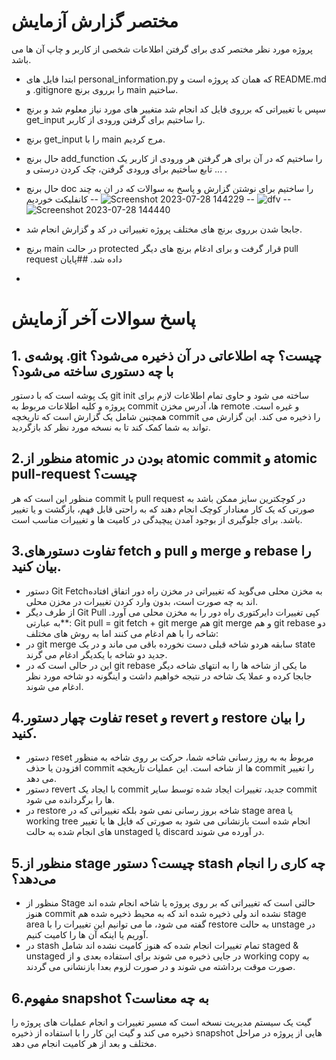 
# مختصر گزارش آزمایش
پروژه مورد نظر مختصر کدی برای گرفتن اطلاعات شخصی از کاربر و چاپ آن ها می باشد.
- ابتدا فایل های personal_information.py که همان کد پروژه است و README.md  و .gitignore را برروی برنچ main ساختیم.
- سپس با تغییراتی که برروی فایل کد انجام شد متغییر های مورد نیاز معلوم شد و برنچ get_input را ساختیم برای گرفتن ورودی از کاربر.
- برنچ get_input را با main مرج کردیم.
- حال برنچ add_function  را ساختیم که در آن برای هر گرفتن هر ورودی از کاربر یک تابع ساختیم برای ورودی گرفتن، چک کردن درستی و ... .
- حال برنچ doc را ساختیم برای نوشتن گزارش و پاسخ به سوالات که در ان به چند کانفلیکت خوردیم
-- ![Screenshot 2023-07-28 144229](https://github.com/far2000/AZ_Software/assets/45601809/27c3735b-48af-4c76-86ca-a623faefaa9d)
-- ![dfv](https://github.com/far2000/AZ_Software/assets/45601809/b67680d1-6803-4fa2-9209-75ec7b1f2022)
-- ![Screenshot 2023-07-28 144440](https://github.com/far2000/AZ_Software/assets/45601809/1ae7c5bb-075d-427e-9248-c694f31a6704)
- جابجا شدن برروی برنچ های مختلف پروژه تغییراتی در کد و گزارش انجام شد.
- برنچ main در حالت protected قرار گرفت و برای ادغام برنچ های دیگر pull request داده شد.
                                                                                                                                                                  ##پایان



- 

# پاسخ سوالات آخر آزمایش 

## 1. پوشه‌ی .git چیست؟ چه اطلاعاتی در آن ذخیره می‌شود؟ با چه دستوری ساخته می‌شود؟
یک پوشه است که با دستور git init ساخته می شود و حاوی تمام اطلاعات لازم برای پروژه و کلیه اطلاعات مربوط به commit ها، آدرس مخزن remote و غیره است. همچنین شامل یک گزارش است که تاریخچه commit را ذخیره می کند. این گزارش می تواند به شما کمک کند تا به نسخه مورد نظر کد بازگردید.

## 2.منظور از atomic بودن در atomic commit و atomic pull-request چیست؟
منظور این است که هر commit یا pull request در کوچکترین سایز ممکن باشد به صورتی که یک کار معنادار کوچک انجام دهند که به راحتی قابل فهم، بازگشت و یا تغییر باشد. برای جلوگیری از بوجود آمدن پیچیدگی در کامیت ها و تغییرات مناسب است.

## 3.تفاوت دستورهای fetch و pull و merge و rebase را بیان کنید.
* دستور Git Fetchبه مخزن محلی می‌گوید که تغییراتی در مخزن راه دور اتفاق افتاده اند به چه صورت است، بدون وارد کردن تغییرات در مخزن محلی.
* از طرف دیگر Git Pull کپی تغییرات دایرکتوری راه دور را به مخزن محلی می آورد.
**به عبارتی: Git pull = git fetch + git merge
هم git merge  و هم git rebase دو شاخه را با هم ادغام می کنند اما به روش های مختلف:
* در git merge سابقه هردو شاخه قبلی دست نخورده باقی می ماند و در یک state جدید دو شاخه با یکدیگر ادغام می گرند. 
* این در حالی است که در git rebase ما یکی از شاخه ها را به انتهای شاخه دیگر جابجا کرده و عملا یک شاخه در نتیجه خواهیم داشت و اینگونه دو شاخه مورد نظر ادغام می شوند.

## 4.تفاوت چهار دستور reset و revert و restore را بیان کنید.
- دستور reset مربوط به به روز رسانی شاخه شما، حرکت  بر روی شاخه به منظور افزودن یا حذف commit ها از شاخه است. این عملیات تاریخچه commit را تغییر می دهد.
- دستور revert با ایجاد یک commit جدید، تغییرات ایجاد شده توسط سایر commit ها را برگردانده می شود.
- در restore شاخه بروز رسانی نمی شود بلکه تغییراتی که در stage area یا working tree انجام شده است بازنشانی می شود به صورتی که فایل ها یا تغییر های انجام شده به حالت unstaged یا discard در آورده می شوند.

## 5.منظور از stage چیست؟ دستور stash چه کاری را انجام می‌دهد؟
- منظور از Stage حالتی است که تغییراتی که بر روی پروژه یا شاخه انجام شده اند هنوز commit نشده اند ولی ذخیره شده اند که به محیط ذخیره شده هم stage area گفته می شود، ما می توانیم این تغییرات را با restore به حالت unstage در آوریم یا اینکه آن ها را کامیت کنیم.
- در stash تمام تغییرات انجام شده که هنوز کامیت نشده اند شامل staged & unstaged در جایی ذخیره می شوند برای استفاده بعدی و از working copy به صورت موقت برداشته می شوند و در صورت لزوم بعدا بازنشانی می گردند.

## 6.مفهوم snapshot به چه معناست؟
گیت یک سیستم مدیریت نسخه است که مسیر تغییرات و انجام عملیات های پروژه را ذخیره می کند و گیت این کار را با استفاده از ذخیره snapshot هایی از پروژه در مراحل مختلف و بعد از هر کامیت انجام می دهد.
